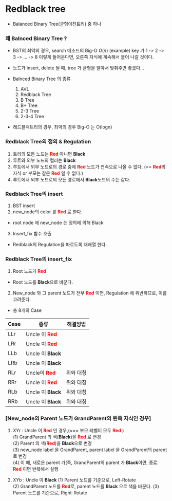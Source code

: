 # Redblack tree
- Balanced Binary Tree(균형이진트리) 중 하나

### 왜 Balnced Binary Tree ?
- BST의 최악의 경우, search 메소드의 Big-O $O(n)$
(example) key 가 1 -> 2 -> 3 -> ... -> 8 이렇게 들어온다면,
오른쪽 자식에 계속해서 붙어 나갈 것이다.
- 노드가 insert, delete 될 때, tree 가 균형을 알아서 맞춰주면 좋겠다...
- Balnced Binary Tree 의 종류
  1. AVL
  2. Redblack Tree
  3. B Tree
  4. B+ Tree
  5. 2-3 Tree
  6. 2-3-4 Tree

- 레드블랙트리의 경우, 최악의 경우 Big-O 는 O(logn)

### Redblack Tree의 정의 & Regulation
1. 트리의 모든 노드는 <span style="color:red"><b>Red</b></span> 아니면 <b>Black</b>
2. 루트와 외부 노드의 컬러는 <b>Black</b>
3. 루트에서 외부 노드로의 경로 중에 <span style="color:red"><b>Red</b></span> 노드가 연속으로 나올 수 없다.
(== <span style="color:red"><b>Red</b></span>의 자식 or 부모는 같은 <span style="color:red"><b>Red</b></span> 일 수 없다.)
4. 루트에서 외부 노드로의 모든 경로에서 <b>Black</b>노드의 수는 같다.


### Redblack Tree의 insert
1. BST insert
2. new_node의 color 를 <span style="color:red"><b>Red</b></span> 로 한다.
  - root node 에 new_node 는 정의에 의해 Black
3. Insert_fix 함수 호출
  - Redblack의 Regulation을 따르도록 재배열 한다.

### Redblack Tree의 insert_fix
1. Root 노드가 <span style="color:red"><b>Red</b></span>
  - Root 노드를 <b>Black</b>으로 바꾼다.

2. New_node 와 그 parent 노드가 전부 <span style="color:red"><b>Red</b></span> 이면, Regulation 에 위반하므로, 이를 고려준다.
  - 총 8개의 Case

Case | 종류                                               | 해결방법  |
-----|----------------------------------------------------|-----------|
LLr  | Uncle 이 <span style="color:red"><b>Red</b></span> |           |
LRr  | Uncle 이 <span style="color:red"><b>Red</b></span> |           |
LLb  | Uncle 이 <b>Black</b>                              |           |
LRb  | Uncle 이 <b>Black</b>                              |           |
RLr  | Uncle이 <span style="color:red"><b>Red</b></span>  | 위와 대칭 |
RRr  | Uncle 이 <span style="color:red"><b>Red</b></span> | 위와 대칭 |
RLb  | Uncle 이 <b>Black</b>                              | 위와 대칭 |
RRb  | Uncle 이 <b>Black</b>                              | 위와 대칭 |


### [New_node의 Parent 노드가 GrandParent의 왼쪽 자식인 경우]
1. XYr : Uncle 이 <span style="color:red"><b>Red</b></span> 인 경우,(=== 부모 레벨이 모두 <span style="color:red"><b>Red</b></span> )<br>
  (1) GrandParent 의 색(<b>Black</b>)을 <span style="color:red"><b>Red</b></span> 로 변경 <br>
  (2) Parent 의 색(<span style="color:red"><b>Red</b></span>)을 <b>Black</b>으로 변경 <br>
  (3) new_node label 을 GrandParent, parent label 을 GrandParent의 parent 로 변경 <br>
  (4) 이 때, 새로운 parent 가(즉, GrandParent의 parent 가 <b>Black</b>이면, 종료.
  <span style="color:red"><b>Red</b></span> 이면 반복해서 실행

2. XYb : Uncle 이 <b>Black</b>
(1) Parent 노드를 기준으로, Left-Rotate <br>
(2) GrandParent 노드를 <span style="color:red"><b>Red</b></span>로, parent 노드를 <b>Black</b> 으로 색을 바꾼다.
(3) Parent 노드를 기준으로, Right-Rotate <br>
